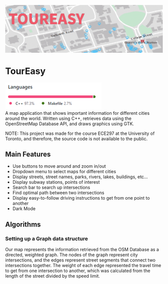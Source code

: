 ![Banner](/images/toureasy.png)
# TourEasy
![Language Stats](/images/languageStats.png)<br/>
A map application that shows important information for different cities around the world. Written using C++, retrieves data using the OpenStreetMap Database API, and draws graphics using GTK.<br/>

NOTE: This project was made for the course ECE297 at the University of Toronto, and therefore, the source code is not available to the public.

## Main Features
* Use buttons to move around and zoom in/out
* Dropdown menu to select maps for different cities
* Display streets, street names, parks, rivers, lakes, buildings, etc...
* Display subway stations, points of interest
* Search bar to search up intersections
* Find optimal path between two intersections
* Display easy-to-follow driving instructions to get from one point to another
* Dark Mode

## Algorithms
### Setting up a Graph data structure
Our map represents the information retrieved from the OSM Database as a directed, weighted graph. The nodes of the graph represent city intersections, and the edges represent street segments that connect two intersections together. The weight of each edge represented the travel time to get from one intersection to another, which was calculated from the length of the street divided by the speed limit. 
